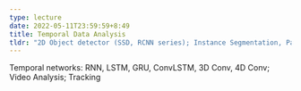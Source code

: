 ```yaml
---
type: lecture
date: 2022-05-11T23:59:59+8:49
title: Temporal Data Analysis
tldr: "2D Object detector (SSD, RCNN series); Instance Segmentation, Panoptic Segmentation; 3D object detection and instance segmentation"
---
```

Temporal networks: RNN, LSTM, GRU, ConvLSTM, 3D Conv, 4D Conv; Video Analysis; Tracking